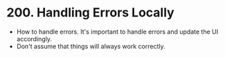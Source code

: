 # 200. Handling Errors Locally
- How to handle errors. It's important to handle errors and update the UI accordingly.
- Don't assume that things will always work correctly. 